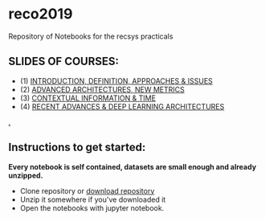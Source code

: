 # reco2019
Repository of Notebooks for the recsys practicals

## SLIDES OF COURSES:

- (1) [INTRODUCTION, DEFINITION, APPROACHES & ISSUES](https://drive.google.com/open?id=0B5HWSvDb1DnebVJ0cWM1cU1renlGQUpDbVFvdzJFc0U0SHJF)
- (2) [ADVANCED ARCHITECTURES, NEW METRICS](https://drive.google.com/open?id=0B5HWSvDb1Dneekl1ampFc3MxYWxPWVQxQ3llTE5hcEJpekxz)
- (3) [CONTEXTUAL INFORMATION & TIME](https://drive.google.com/open?id=0B5HWSvDb1DneV2d5VS1kMEp2U2Y4d014bXlpeHNETFBZVXo0)
- (4) [RECENT ADVANCES & DEEP LEARNING ARCHITECTURES](https://drive.google.com/open?id=0B5HWSvDb1DneTVpwWUZvbVhTRGhJVmlPS1lTMnJUYUJjODM0)

[.](https://drive.google.com/open?id=1-po1jdFjmUUypy_CjxEjU8qq5vHJL3H-)

## Instructions to get started:
__Every notebook is self contained, datasets are small enough and already unzipped.__

- Clone repository or [download repository](https://github.com/cedias/reco2019/archive/master.zip)
- Unzip it somewhere if you've downloaded it
- Open the notebooks with jupyter notebook.
